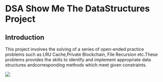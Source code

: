 # DSA Show Me The DataStructures Project

## Introduction
This project involves the solving  of  a series of open-ended practice problems such as LRU Cache,Private Blockchain, File Recursion etc.These problems provides the skills to identify and implement appropriate data structures andcorresponding methods which meet given constraints.

<a href="ShowMeTheDataStructures"  >
<img src="https://user-images.githubusercontent.com/86887626/134783618-82f9f38c-3b91-4dab-80e5-f76188038e96.jpg"/>

